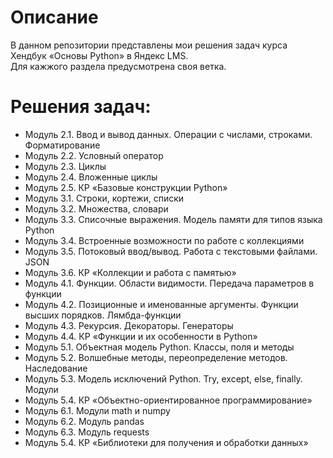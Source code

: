 # Описание
В данном репозитории представлены мои решения задач курса Хендбук «Основы Python» в Яндекс LMS.  
Для кажжого раздела предусмотрена своя ветка.
# Решения задач:
- Модуль 2.1. Ввод и вывод данных. Операции с числами, строками. Форматирование
- Модуль 2.2. Условный оператор
- Модуль 2.3. Циклы
- Модуль 2.4. Вложенные циклы
- Модуль 2.5. КР «Базовые конструкции Python»
- Модуль 3.1. Строки, кортежи, списки
- Модуль 3.2. Множества, словари
- Модуль 3.3. Списочные выражения. Модель памяти для типов языка Python
- Модуль 3.4. Встроенные возможности по работе с коллекциями
- Модуль 3.5. Потоковый ввод/вывод. Работа с текстовыми файлами. JSON
- Модуль 3.6. КР «Коллекции и работа с памятью»
- Модуль 4.1. Функции. Области видимости. Передача параметров в функции
- Модуль 4.2. Позиционные и именованные аргументы. Функции высших порядков. Лямбда-функции
- Модуль 4.3. Рекурсия. Декораторы. Генераторы
- Модуль 4.4. КР «Функции и их особенности в Python»
- Модуль 5.1. Объектная модель Python. Классы, поля и методы
- Модуль 5.2. Волшебные методы, переопределение методов. Наследование
- Модуль 5.3. Модель исключений Python. Try, except, else, finally. Модули
- Модуль 5.4. КР «Объектно-ориентированное программирование»
- Модуль 6.1. Модули math и numpy
- Модуль 6.2. Модуль pandas
- Модуль 6.3. Модуль requests
- Модуль 5.4. КР «Библиотеки для получения и обработки данных»
